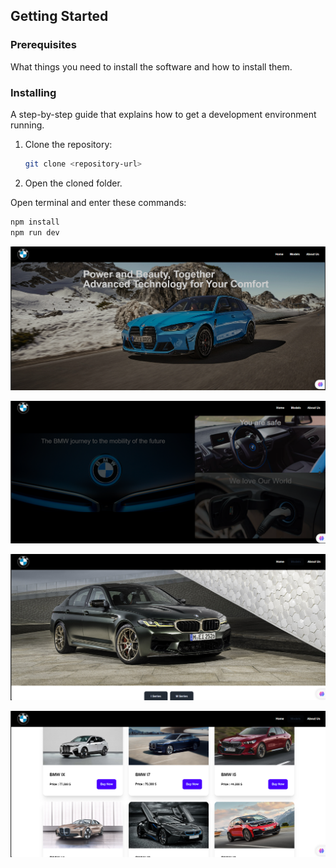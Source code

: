 

## Getting Started

### Prerequisites

What things you need to install the software and how to install them.

### Installing

A step-by-step guide that explains how to get a development environment running.

1. Clone the repository:
   ```sh
   git clone <repository-url>

2.   Open the cloned folder.

Open terminal and enter these commands:
```sh
npm install
npm run dev
```


![Screenshot](./public/ScreenShot/1.png)

![Screenshot](./public/ScreenShot/2.png)

![Screenshot](./public/ScreenShot/3.png)

![Screenshot](./public/ScreenShot/4.png)
